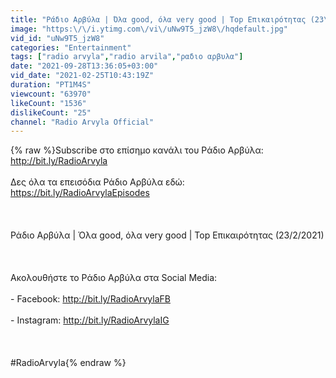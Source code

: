 ```yaml
---
title: "Ράδιο Αρβύλα | Όλα good, όλα very good | Top Επικαιρότητας (23\/2\/2021)"
image: "https:\/\/i.ytimg.com\/vi\/uNw9T5_jzW8\/hqdefault.jpg"
vid_id: "uNw9T5_jzW8"
categories: "Entertainment"
tags: ["radio arvyla","radio arvila","ραδιο αρβυλα"]
date: "2021-09-28T13:36:05+03:00"
vid_date: "2021-02-25T10:43:19Z"
duration: "PT1M4S"
viewcount: "63970"
likeCount: "1536"
dislikeCount: "25"
channel: "Radio Arvyla Official"
---
```

{% raw %}Subscribe στο επίσημο κανάλι του Ράδιο Αρβύλα: <a rel="nofollow" target="blank" href="http://bit.ly/RadioArvyla">http://bit.ly/RadioArvyla</a><br /><br />Δες όλα τα επεισόδια Ράδιο Αρβύλα εδώ: <a rel="nofollow" target="blank" href="https://bit.ly/RadioArvylaEpisodes">https://bit.ly/RadioArvylaEpisodes</a><br /><br /><br /><br />Ράδιο Αρβύλα | Όλα good, όλα very good | Top Επικαιρότητας (23/2/2021) <br /><br /><br /><br />Ακολουθήστε το Ράδιο Αρβύλα στα Social Media:<br /><br />- Facebook: <a rel="nofollow" target="blank" href="http://bit.ly/RadioArvylaFB">http://bit.ly/RadioArvylaFB</a><br /><br />- Instagram: <a rel="nofollow" target="blank" href="http://bit.ly/RadioArvylaIG">http://bit.ly/RadioArvylaIG</a><br /><br /><br /><br />#RadioArvyla{% endraw %}
